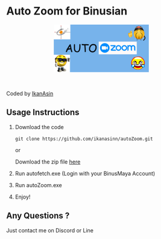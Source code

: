 # Auto Zoom for Binusian
<p align='center'>
<img src='./banner.png' width=50% height=50%>
</p><br>

Coded by [IkanAsin](https://github.com/ikanasinn)
## Usage Instructions
1. Download the code
    ```
    git clone https://github.com/ikanasinn/autoZoom.git
    ```
    or

    Download the zip file [here](https://github.com/IkanAsinn/autozoom/archive/refs/heads/main.zip)

2. Run autofetch.exe (Login with your BinusMaya Account)
3. Run autoZoom.exe
4. Enjoy!

## Any Questions ?
Just contact me on Discord or Line